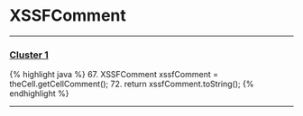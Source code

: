 # XSSFComment

***

### [Cluster 1](./1)
{% highlight java %}
67. XSSFComment xssfComment = theCell.getCellComment();
72.     return xssfComment.toString();
{% endhighlight %}

***

